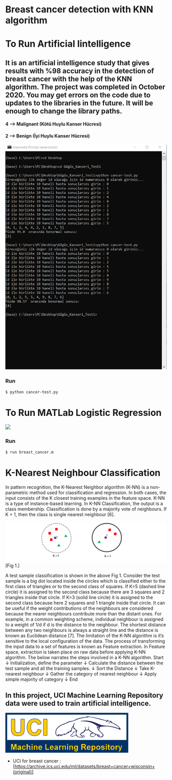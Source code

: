# Breast cancer detection with KNN algorithm 

# To Run Artificial Iintelligence
## It is an artificial intelligence study that gives results with %98 accuracy in the detection of breast cancer with the help of the KNN algorithm. The project was completed in October 2020. You may get errors on the code due to updates to the libraries in the future. It will be enough to change the library paths.
#### 4 --> Malignant (Kötü Huylu Kanser Hücresi)
#### 2 --> Benign (İyi Huylu Kanser Hücresi)

![](cancer-test2.png)
### Run
 ```sh
$ python cancer-test.py
```

# To Run MATLab Logistic Regression
![](matlab_değerleri_Lojistik_Regresyon.png)
### Run
```sh
$ run breast_cancer.m
```
# K-Nearest Neighbour Classification
In pattern recognition, the K-Nearest Neighbor algorithm (K-NN) is a non-parametric method used
for classification and regression. In both cases, the input consists of the K closest training examples in the feature
space. K-NN is a type of instance-based learning.
In K-NN Classification, the output is a class membership. Classification is done by a majority vote of
neighbours. If K = 1, then the class is single nearest neighbour [6]. 

![](knn.png) [Fig 1.]

A test sample classification is shown in the above Fig 1. Consider the test sample is a big dot located inside the
circles which is classified either to the first class of triangles or to the second class of squares. If K=5 (dashed line
circle) it is assigned to the second class because there are 3 squares and 2 triangles inside that circle. If K=3 (solid
line circle) it is assigned to the second class because here 2 squares and 1 triangle inside that circle. It can be useful
if the weight contributions of the neighbours are considered because the nearer neighbours contribute more than the
distant ones. For example, in a common weighting scheme, individual neighbour is assigned to a weight of 1/d if
d is the distance to the neighbour. The shortest distance between any two neighbours is always a straight line and the
distance is known as Euclidean distance [7]. The limitation of the K-NN algorithm is it’s sensitive to the local
configuration of the data. The process of transforming the input data to a set of features is known as Feature
extraction. In Feature space, extraction is taken place on raw data before applying K-NN algorithm. The below
narrates the steps involved in a K-NN algorithm.
Start
↓
Initialization, define the parameter
↓
Calculate the distance between the test sample and all the training samples.
↓
Sort the Distance
↓
Take K-nearest neighbour
↓
Gather the category of nearest neighbour
↓
Apply simple majority of category
↓
End

## In this project, UCI Machine Learning Repository  data were used to train artificial intelligence.
![](logo-UCI.gif)
- UCI for breast cancer : [https://archive.ics.uci.edu/ml/datasets/breast+cancer+wisconsin+(original)]
